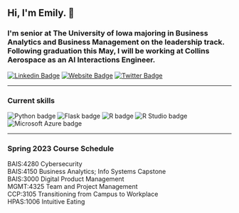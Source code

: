 ## Hi, I'm Emily. :wave:

### I'm senior at The University of Iowa majoring in Business Analytics and Business Management on the leadership track. Following graduation this May, I will be working at Collins Aerospace as an AI Interactions Engineer. 

[![Linkedin Badge](https://img.shields.io/badge/-LinkedIn-0e76a8?style=flat-square&logo=Linkedin&logoColor=white)](https://linkedin.com/in/mikecolbert) [![Website Badge](https://img.shields.io/badge/Website-3b5998?style=flat-square&logo=google-chrome&logoColor=white)](https://businessanalytics.me/) [![Twitter Badge](https://img.shields.io/badge/-Twitter-00acee?style=flat-square&logo=Twitter&logoColor=white)](https://twitter.com/colbert_tweets)

---  

### Current skills
![Python badge](https://img.shields.io/static/v1?message=Python&logo=R&labelColor=3776AB&color=3776AB&logoColor=white&label=%20&style=for-the-badge) ![Flask badge](https://img.shields.io/static/v1?message=Flask&logo=Flask&labelColor=000000&color=000000&logoColor=white&label=%20&style=for-the-badge) ![R badge](https://img.shields.io/static/v1?message=R%20Programming&logo=R&labelColor=276DC3&color=276DC3&logoColor=white&label=%20&style=for-the-badge) ![R Studio badge](https://img.shields.io/static/v1?message=R%20Studio&logo=RStudio&labelColor=75AADB&color=75AADB&logoColor=white&label=%20&style=for-the-badge) ![Microsoft Azure badge](https://img.shields.io/static/v1?message=Azure&logo=Microsoft%20Azure&labelColor=0078D4&color=0078D4&logoColor=white&label=%20&style=for-the-badge) 

---

### Spring 2023 Course Schedule 
BAIS:4280 Cybersecurity  
BAIS:4150 Business Analytics; Info Systems Capstone  
BAIS:3000 Digital Product Management  
MGMT:4325 Team and Project Management  
CCP:3105 Transitioning from Campus to Workplace  
HPAS:1006 Intuitive Eating  
